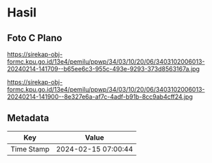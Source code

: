 # Hasil

## Foto C Plano

https://sirekap-obj-formc.kpu.go.id/13e4/pemilu/ppwp/34/03/10/20/06/3403102006013-20240214-141709--b65ee6c3-955c-493e-9293-373d8563167a.jpg

https://sirekap-obj-formc.kpu.go.id/13e4/pemilu/ppwp/34/03/10/20/06/3403102006013-20240214-141900--8e327e6a-af7c-4adf-b91b-8cc9ab4cff24.jpg


## Metadata

| Key        | Value               |
| ---------- | ------------------- |
| Time Stamp | 2024-02-15 07:00:44 |



